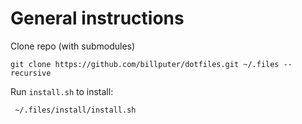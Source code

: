 General instructions
==============================

Clone repo (with submodules)

    git clone https://github.com/billputer/dotfiles.git ~/.files --recursive

Run `install.sh` to install:

     ~/.files/install/install.sh

